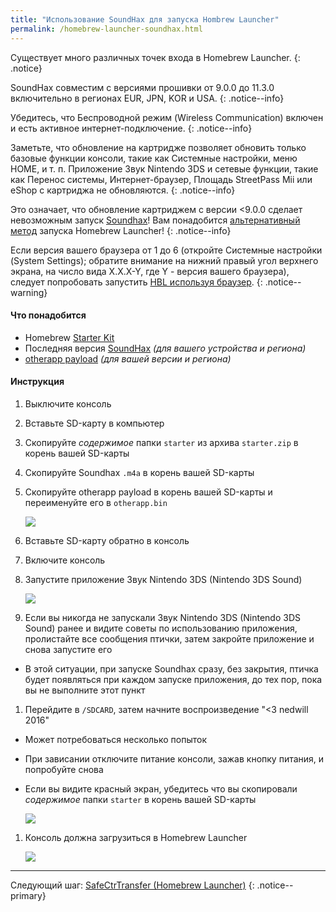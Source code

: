 ```yaml
---
title: "Использование SoundHax для запуска Hombrew Launcher"
permalink: /homebrew-launcher-soundhax.html
---
```


Существует много различных точек входа в Homebrew Launcher.
{: .notice}

SoundHax совместим с версиями прошивки от 9.0.0 до 11.3.0 включительно в регионах EUR, JPN, KOR и USA.
{: .notice--info}

Убедитесь, что Беспроводной режим (Wireless Communication) включен и есть активное интернет-подключение. 
{: .notice--info}

Заметьте, что обновление на картридже позволяет обновить только базовые функции консоли, такие как Системные настройки, меню HOME, и т. п. Приложение Звук Nintendo 3DS и сетевые функции, такие как Перенос системы, Интернет-браузер, Площадь StreetPass Mii или eShop с картриджа не обновляются.
{: .notice--info}

Это означает, что обновление картриджем с версии <9.0.0 сделает невозможным запуск [Soundhax](homebrew-launcher-(soundhax))! Вам понадобится [альтернативный метод](homebrew-launcher-(alternatives)) запуска Homebrew Launcher!
{: .notice--info}

Если версия вашего браузера от 1 до 6 (откройте Системные настройки (System Settings); обратите внимание на нижний правый угол верхнего экрана, на число вида X.X.X-Y, где Y - версия вашего браузера), следует попробовать запустить [HBL используя браузер](https://3ds.customfw.xyz/homebrew-launcher-browser). 
{: .notice--warning}

#### <a name="what_need" />Что понадобится 

* Homebrew [Starter Kit](http://smealum.github.io/ninjhax2/starter.zip)
* Последняя версия [SoundHax](http://soundhax.com/) *(для вашего устройства и региона)*
* [otherapp payload](https://smealum.github.io/3ds/#otherapp) *(для вашей версии и региона)*

#### <a name="instructions" />Инструкция

1. Выключите консоль
1. Вставьте SD-карту в компьютер
1. Скопируйте _содержимое_ папки `starter` из архива `starter.zip` в корень вашей SD-карты
1. Скопируйте Soundhax `.m4a` в корень вашей SD-карты
1. Скопируйте otherapp payload в корень вашей SD-карты и переименуйте его в `otherapp.bin`

    <div class="notice--info"><a href="{{ base_path }}/images/screenshots/soundhax-file-layout.png"><div class="screenshot_image"><img src="{{ base_path }}/images/screenshots/soundhax-file-layout-crop.png"></div></a></div>

1. Вставьте SD-карту обратно в консоль
1. Включите консоль
1. Запустите приложение Звук Nintendo 3DS (Nintendo 3DS Sound)

    <div class="notice--info"><a href="{{ base_path }}/images/screenshots/soundhax-welcome.png"><div class="screenshot_image"><img src="{{ base_path }}/images/screenshots/soundhax-welcome-crop.png"></div></a></div>

1. Если вы никогда не запускали Звук Nintendo 3DS (Nintendo 3DS Sound) ранее и видите советы по использованию приложения, пролистайте все сообщения птички, затем закройте приложение и снова запустите его
  + В этой ситуации, при запуске Soundhax сразу, без закрытия, птичка будет появляться при каждом запуске приложения, до тех пор, пока вы не выполните этот пункт
1. Перейдите в `/SDCARD`, затем начните воспроизведение "<3 nedwill 2016"
  + Может потребоваться несколько попыток
  + При зависании отключите питание консоли, зажав кнопку питания, и попробуйте снова
  + Если вы видите красный экран, убедитесь что вы скопировали _содержимое_ папки `starter` в корень вашей SD-карты

    <div class="notice--info"><a href="{{ base_path }}/images/screenshots/soundhax-launch.png"><div class="screenshot_image"><img src="{{ base_path }}/images/screenshots/soundhax-launch-crop.png"></div></a></div>

1. Консоль должна загрузиться в Homebrew Launcher

    <div class="notice--info"><a href="{{ base_path }}/images/screenshots/homebrew-launcher.png"><div class="screenshot_image"><img src="{{ base_path }}/images/screenshots/homebrew-launcher-crop.png"></div></a></div>

___

Следующий шаг: [SafeCtrTransfer (Homebrew Launcher)](safectrtransfer-homebrew-launcher)
{: .notice--primary}